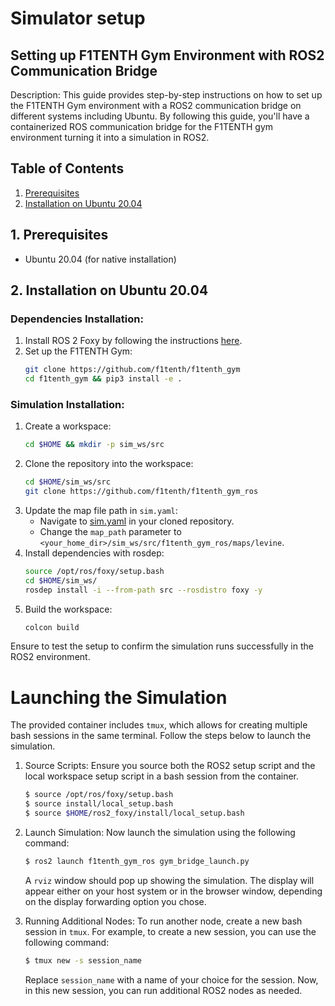 # Simulator setup
## Setting up F1TENTH Gym Environment with ROS2 Communication Bridge

Description: This guide provides step-by-step instructions on how to set up the F1TENTH Gym environment with a ROS2 communication bridge on different systems including Ubuntu. By following this guide, you'll have a containerized ROS communication bridge for the F1TENTH gym environment turning it into a simulation in ROS2.

## Table of Contents
1. [Prerequisites](#prerequisites)
2. [Installation on Ubuntu 20.04](#native-ubuntu)

<a name="prerequisites"></a>
## 1. Prerequisites
- Ubuntu 20.04 (for native installation)

<a name="native-ubuntu"></a>
## 2. Installation on Ubuntu 20.04 
### Dependencies Installation:
1. Install ROS 2 Foxy by following the instructions [here](https://index.ros.org/doc/ros2/Installation/Foxy/Linux-Install-Debians/).
2. Set up the F1TENTH Gym:
   ```bash
   git clone https://github.com/f1tenth/f1tenth_gym
   cd f1tenth_gym && pip3 install -e .
   ```

### Simulation Installation:
1. Create a workspace:
   ```bash
   cd $HOME && mkdir -p sim_ws/src
   ```
2. Clone the repository into the workspace:
   ```bash
   cd $HOME/sim_ws/src
   git clone https://github.com/f1tenth/f1tenth_gym_ros
   ```
3. Update the map file path in `sim.yaml`:
   - Navigate to [sim.yaml](https://github.com/f1tenth/f1tenth_gym_ros/blob/main/config/sim.yaml) in your cloned repository.
   - Change the `map_path` parameter to `<your_home_dir>/sim_ws/src/f1tenth_gym_ros/maps/levine`.
4. Install dependencies with rosdep:
   ```bash
   source /opt/ros/foxy/setup.bash
   cd $HOME/sim_ws/
   rosdep install -i --from-path src --rosdistro foxy -y
   ```
5. Build the workspace:
   ```bash
   colcon build
   ```
Ensure to test the setup to confirm the simulation runs successfully in the ROS2 environment.

# Launching the Simulation

The provided container includes `tmux`, which allows for creating multiple bash sessions in the same terminal. Follow the steps below to launch the simulation.

1. Source Scripts:
    Ensure you source both the ROS2 setup script and the local workspace setup script in a bash session from the container.
    ```bash
    $ source /opt/ros/foxy/setup.bash
    $ source install/local_setup.bash
    $ source $HOME/ros2_foxy/install/local_setup.bash
    ```

2. Launch Simulation:
    Now launch the simulation using the following command:
    ```bash
    $ ros2 launch f1tenth_gym_ros gym_bridge_launch.py
    ```

    A `rviz` window should pop up showing the simulation. The display will appear either on your host system or in the browser window, depending on the display forwarding option you chose.

3. Running Additional Nodes:
    To run another node, create a new bash session in `tmux`. For example, to create a new session, you can use the following command:
    ```bash
    $ tmux new -s session_name
    ```

    Replace `session_name` with a name of your choice for the session. Now, in this new session, you can run additional ROS2 nodes as needed.
